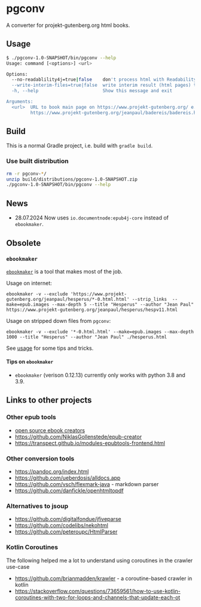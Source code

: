 # pgconv

A converter for projekt-gutenberg.org html books.

## Usage

```bash
$ ./pgconv-1.0-SNAPSHOT/bin/pgconv --help
Usage: command [<options>] <url>

Options:
  --no-readablility4j=true|false    don't process html with Readability4J
  --write-interim-files=true|false  write interim result (html pages) to disk
  -h, --help                        Show this message and exit

Arguments:
  <url>  URL to book main page on https://www.projekt-gutenberg.org/ e.g.
         https://www.projekt-gutenberg.org/jeanpaul/badereis/badereis.html
```

## Build

This is a normal Gradle project, i.e. build with `gradle build`.

### Use built distribution

```bash
rm -r pgconv-*/
unzip build/distributions/pgconv-1.0-SNAPSHOT.zip 
./pgconv-1.0-SNAPSHOT/bin/pgconv --help
```

## News

* 28.07.2024 Now uses `io.documentnode:epub4j-core` instead of `ebookmaker`.

## Obsolete

### `ebookmaker`

[`ebookmaker`](https://github.com/gutenbergtools/ebookmaker) is a tool that makes most of the job.

Usage on internet:

```
ebookmaker -v --exclude 'https://www.projekt-gutenberg.org/jeanpaul/hesperus/*-0.html.html' --strip_links  --make=epub.images --max-depth 5 --title "Hesperus" --author "Jean Paul" https://www.projekt-gutenberg.org/jeanpaul/hesperus/hespv11.html
```

Usage on stripped down files from `pgconv`:

```
ebookmaker -v --exclude '*-0.html.html' --make=epub.images --max-depth 1000 --title "Hesperus" --author "Jean Paul" ./hesperus.html
```

See [usage](https://github.com/gutenbergtools/ebookmaker/blob/master/USAGE.md) for some tips and tricks.

#### Tips on `ebookmaker`

* `ebookmaker` (verison 0.12.13) currently only works with python 3.8 and 3.9.

## Links to other projects

### Other epub tools

* [open source ebook creators](https://medevel.com/17-open-source-epub-and-ebook-creators/)
* https://github.com/NiklasGollenstede/epub-creator
* https://transpect.github.io/modules-epubtools-frontend.html

### Other conversion tools

* https://pandoc.org/index.html
* https://github.com/ueberdosis/alldocs.app
* https://github.com/vsch/flexmark-java - markdown parser
* https://github.com/danfickle/openhtmltopdf

### Alternatives to jsoup

* https://github.com/digitalfondue/jfiveparse
* https://github.com/codelibs/nekohtml
* https://github.com/peteroupc/HtmlParser

### Kotlin Coroutines

The following helped me a lot to understand using coroutines in the crawler use-case

* https://github.com/brianmadden/krawler - a coroutine-based crawler in kotlin
* https://stackoverflow.com/questions/73659561/how-to-use-kotlin-coroutines-with-two-for-loops-and-channels-that-update-each-ot
